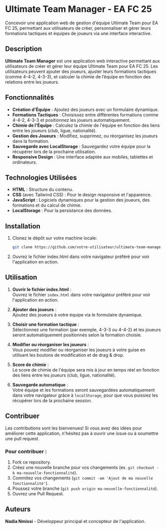 # Ultimate Team Manager - EA FC 25
Concevoir une application web de gestion d'équipe Ultimate Team pour EA FC 25, permettant aux utilisateurs de créer, personnaliser et gérer leurs formations tactiques et équipes de joueurs via une interface interactive.


## Description
**Ultimate Team Manager** est une application web interactive permettant aux utilisateurs de créer et gérer leur équipe Ultimate Team pour EA FC 25. Les utilisateurs peuvent ajouter des joueurs, ajuster leurs formations tactiques (comme 4-4-2, 4-3-3), et calculer la chimie de l’équipe en fonction des relations entre les joueurs.

## Fonctionnalités
- **Création d'Équipe** : Ajoutez des joueurs avec un formulaire dynamique.
- **Formations Tactiques** : Choisissez entre différentes formations comme 4-4-2, 4-3-3 et positionnez les joueurs automatiquement.
- **Chimie de l'Équipe** : Calculez la chimie de l'équipe en fonction des liens entre les joueurs (club, ligue, nationalité).
- **Gestion des Joueurs** : Modifiez, supprimez, ou réorganisez les joueurs dans la formation.
- **Sauvegarde avec LocalStorage** : Sauvegardez votre équipe pour la récupérer lors de la prochaine utilisation.
- **Responsive Design** : Une interface adaptée aux mobiles, tablettes et ordinateurs.

## Technologies Utilisées
- **HTML** : Structure du contenu.
- **CSS** (avec Tailwind CSS) : Pour le design responsive et l'apparence.
- **JavaScript** : Logiciels dynamiques pour la gestion des joueurs, des formations et du calcul de chimie.
- **LocalStorage** : Pour la persistance des données.

## Installation
1. Clonez le dépôt sur votre machine locale:
   ```bash
   git clone https://github.com/votre-utilisateur/ultimate-team-manager.git
2. Ouvrez le fichier index.html dans votre navigateur préféré pour voir l'application en action.

## Utilisation

1. **Ouvrir le fichier index.html** :  
   Ouvrez le fichier `index.html` dans votre navigateur préféré pour voir l'application en action.

2. **Ajouter des joueurs** :  
   Ajoutez des joueurs à votre équipe via le formulaire dynamique.

3. **Choisir une formation tactique** :  
   Sélectionnez une formation (par exemple, 4-3-3 ou 4-4-2) et les joueurs seront automatiquement positionnés selon la formation choisie.

4. **Modifier ou réorganiser les joueurs** :  
   Vous pouvez modifier ou réorganiser les joueurs à votre guise en utilisant les boutons de modification et de drag & drop.

5. **Score de chimie** :  
   Le score de chimie de l'équipe sera mis à jour en temps réel en fonction des liens entre les joueurs (club, ligue, nationalité).

6. **Sauvegarde automatique** :  
   Votre équipe et les formations seront sauvegardées automatiquement dans votre navigateur grâce à `localStorage`, pour que vous puissiez les récupérer lors de la prochaine session.

## Contribuer

Les contributions sont les bienvenues! Si vous avez des idées pour améliorer cette application, n'hésitez pas à ouvrir une issue ou à soumettre une pull request.

### Pour contribuer :
1. Fork ce repository.
2. Créez une nouvelle branche pour vos changements (ex. `git checkout -b ma-nouvelle-fonctionnalité`).
3. Commitez vos changements (`git commit -am 'Ajout de ma nouvelle fonctionnalité'`).
4. Poussez votre branche (`git push origin ma-nouvelle-fonctionnalité`).
5. Ouvrez une Pull Request.

## Auteurs
**Nadia Nmissi** - Développeur principal et concepteur de l'application.

